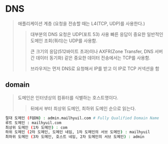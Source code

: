 # DNS

> 애플리케이션 계층 (요청을 전송할 때는 L4(TCP, UDP)를 사용한다.)
>
> > 대부분의 DNS 요청은 UDP(포트 53) 사용 빠른 응답이 중요한 일반적인 도메인 조회(쿼리)는 UDP를 사용함.
> >
> > 큰 크기의 응답(512바이트 초과)이나 AXFR(Zone Transfer, DNS 서버 간 데이터 동기화) 같은 중요한 데이터 전송에서는 TCP를 사용함.
> >
> > 브라우저는 먼저 DNS로 요청해서 IP를 받고 이 IP로 TCP 커넥션을 함

## domain

> 도메인은 인터넷상의 컴퓨터를 식별하는 호스트명이다.
>
> > 뒤에서 부터 최상위 도메인, 최하위 도메인 순으로 읽는다.

```sh
절대 도메인 (FQDN) : admin.mailhyuil.com # Fully Qualified Domain Name
루트 도메인 : mailhyuil.com
최상위 도메인 (1차 도메인) : com
하위 도메인 (2차 도메인, 도메인 네임, 1차 도메인의 서브 도메인) : mailhyuil
최하위 도메인 (3차 도메인, 호스트 네임, 2차 도메인의 서브 도메인) : admin
```
